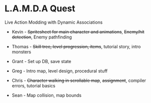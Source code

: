 L.A.M.D.A Quest
===============

Live Action Modding with Dynamic Associations

* Kevin - ~~Spritesheet for main character and animations~~, ~~Enemy/hit detection~~, Enemy pathfinding

* Thomas - ~~Skill tree, level progression, items~~, tutorial story, intro monsters

* Grant - Set up DB, save state

* Greg - Intro map, level design, procedural stuff

* Chris - ~~Character walking in scrollable map~~, ~~assignment~~, compiler errors, tutorial basics
 
* Sean - Map collision, map bounds
